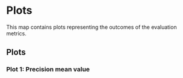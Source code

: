 # Plots

This map contains plots representing the outcomes of the evaluation metrics.

## Plots

### Plot 1: Precision mean value


